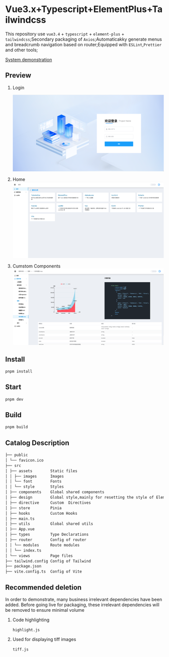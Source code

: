 # Vue3.x+Typescript+ElementPlus+Tailwindcss

This repository use `vue3.4` + `typescript` + `element-plus` + `tailwindcss`;Secondary packaging of `Axios`;Automaticakky generate menus and breadcrumb navigation based on router;Equipped with `ESLint`,`Prettier` and other tools;

<a href="https://lclovestudy.github.io/template-vue3.x-ts/#/login" title="System demonstration">System demonstration</a>

## Preview

1. Login

   ![alt text](./src/assets/images/image.png)

2. Home
   ![alt text](./src/assets/images/image-1.png)

3. Cumstom Components
   ![alt text](./src/assets/images/image-2.png)

## Install

```sh
pnpm install
```

## Start

```sh
pnpm dev
```

## Build

```sh
pnpm build
```

## Catalog Description

```sh
├── public
│ └── favicon.ico
├── src
│ ├── assets        Static files
│ │ ├── images      Images
│ │ └── font        Fonts
│ │ └── style       Styles
│ ├── components    Global shared components
│ ├── design        Global style,mainly for resetting the style of ElementPlus
│ ├── directive     Custom  Directives
│ ├── store         Pinia
│ ├── hooks         Custom Hooks
│ ├── main.ts
│ ├── utils         Global shared utils
│ ├── App.vue
│ ├── types         Type Declarations
│ ├── router        Config of router
│ │ └── modules     Route modules
│ │ └── index.ts
│ └── views         Page files
├── tailwind.config Config of Tailwind
├── package.json
├── vite.config.ts  Config of Vite

```

## Recommended deletion

In order to demonstrate, many business irrelevant dependencies have been added. Before going live for packaging, these irrelevant dependencies will be removed to ensure minimal volume

1. Code highlighting

   `highlight.js`

2. Used for displaying tiff images

   `tiff.js`
